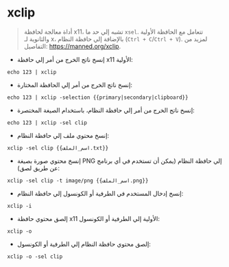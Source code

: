 # xclip

> أداة معالجة لحافظة x11، تشبه إلي حد ما `xsel`.
> تتعامل مع الحافظة الأولية والثانوية لـ x، بالإضافة إلي حافظة النظام (`Ctrl + C`/`Ctrl + V`).
> لمزيد من التفاصيل: <https://manned.org/xclip>.

- إنسخ ناتج الخرج من أمر إلي حافظة x11 الأولية:

`echo 123 | xclip`

- إنسخ ناتج الخرج من أمر إلي الحافظة المختارة:

`echo 123 | xclip -selection {{primary|secondary|clipboard}}`

- إنسخ ناتج الخرج من أمر إلي حافظة النظام، باستخدام الصيغة المختصرة:

`echo 123 | xclip -sel clip`

- إنسخ محتوي ملف إلي حافظة النظام:

`xclip -sel clip {{اسم_الملف.txt}}`

- إنسخ محتوي صورة بصيغة PNG إلي حافظة النظام (يمكن أن تستخدم في أي برنامج عن طريق لصق):

`xclip -sel clip -t image/png {{اسم_الملف.png}}`

- إنسخ إدخال المستخدم في الطرفية أو الكونسول إلي حافظة النظام:

`xclip -i`

- إلصق محتوي حافظة x11 الأولية إلي الطرفية أو الكونسول:

`xclip -o`

- إلصق محتوي حافظة النظام إلي الطرفية أو الكونسول:

`xclip -o -sel clip`
